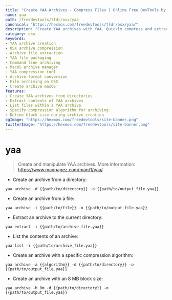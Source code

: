 ```yaml
---
title: "Create YAA Archives - Compress Files | Online Free DevTools by Hexmos"
name: yaa
path: /freedevtools/tldr/osx/yaa
canonical: "https://hexmos.com/freedevtools/tldr/osx/yaa/"
description: "Create YAA archives with YAA. Quickly compress and extract files for efficient storage and transfer. Free online tool, no registration required."
category: osx
keywords:
- YAA archive creation
- OSX archive compression
- Archive file extraction
- YAA file packaging
- Command line archiving
- MacOS archive manager
- YAA compression tool
- Archive format conversion
- File archiving on OSX
- Create archive macOS
features:
- Create YAA archives from directories
- Extract contents of YAA archives
- List files within a YAA archive
- Specify compression algorithm for archiving
- Define block size during archive creation
ogImage: "https://hexmos.com/freedevtools/site-banner.png"
twitterImage: "https://hexmos.com/freedevtools/site-banner.png"
---
```


# yaa

> Create and manipulate YAA archives.
> More information: <https://www.manpagez.com/man/1/yaa/>.

- Create an archive from a directory:

`yaa archive -d {{path/to/directory}} -o {{path/to/output_file.yaa}}`

- Create an archive from a file:

`yaa archive -i {{path/to/file}} -o {{path/to/output_file.yaa}}`

- Extract an archive to the current directory:

`yaa extract -i {{path/to/archive_file.yaa}}`

- List the contents of an archive:

`yaa list -i {{path/to/archive_file.yaa}}`

- Create an archive with a specific compression algorithm:

`yaa archive -a {{algorithm}} -d {{path/to/directory}} -o {{path/to/output_file.yaa}}`

- Create an archive with an 8 MB block size:

`yaa archive -b 8m -d {{path/to/directory}} -o {{path/to/output_file.yaa}}`
